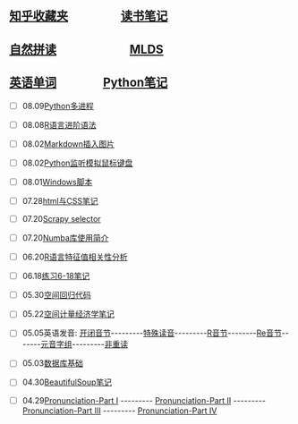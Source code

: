 ## [知乎收藏夹](https://jacklv999.github.io/mytest/zhihu/) &emsp;&emsp;&emsp;&emsp; [读书笔记](https://jacklv999.github.io/mytest/%E8%AF%BB%E4%B9%A6%E7%AC%94%E8%AE%B0/) 
## [自然拼读](https://jacklv999.github.io/mytest/egls/自然拼读法.html) &emsp;&emsp;&emsp;&emsp;&emsp;&emsp;[MLDS](https://jacklv999.github.io/mytest/读书笔记/ML&DL/ML&DL-MLDS/) 

## [英语单词](https://jacklv999.github.io/mytest/egls/word.html) &ensp;&emsp;&emsp;&emsp;  [Python笔记](https://jacklv999.github.io/mytest/Python笔记.html)




- [ ] 08.09[Python多进程](https://jacklv999.github.io/mytest/读书笔记/CS/Python/Python多进程.html) 
- [ ] 08.08[R语言进阶语法](https://jacklv999.github.io/mytest/读书笔记/CS/R语言学习笔记/R语言进阶语法.html) 
- [ ] 08.02[Markdown插入图片](https://jacklv999.github.io/mytest/读书笔记/CS/cs/Markdown插入图片.html)
- [ ] 08.02[Python监听模拟鼠标键盘](https://jacklv999.github.io/mytest/读书笔记/CS/cs/Python监听模拟鼠标键盘.html) 
- [ ] 08.01[Windows脚本](https://jacklv999.github.io/mytest/读书笔记/CS/cs/Windows脚本.html)  
- [ ] 07.28[html与CSS笔记](https://jacklv999.github.io/mytest/读书笔记/CS/cs/HTML与CSS笔记.html)  
- [ ] 07.20[Scrapy selector](https://jacklv999.github.io/mytest/读书笔记/CS/Python/Scrapy-Selector.html)  
- [ ] 07.20[Numba库使用简介](https://jacklv999.github.io/mytest/读书笔记/CS/Python/Numba库使用简介.html)
- [ ] 06.20[R语言特征值相关性分析](https://jacklv999.github.io/mytest/pic/R语言特征值相关性分析.html) 
- [ ] 06.18[练习6-18笔记](https://jacklv999.github.io/mytest/6-18笔记.html) 
- [ ] 05.30[空间回归代码](https://jacklv999.github.io/mytest/旧文件整理/空间计量/空间回归代码.html) 
- [ ] 05.22[空间计量经济学笔记](https://jacklv999.github.io/mytest/旧文件整理/空间计量/空间计量经济学笔记.html) 
- [ ] 05.05英语发音: [开闭音节](https://jacklv999.github.io/mytest/egls/Prnc-%E5%BC%80%E9%97%AD%E9%9F%B3%E8%8A%82.html)---------[特殊读音](https://jacklv999.github.io/mytest/egls/Prnc-%E7%89%B9%E6%AE%8A%E8%AF%BB%E9%9F%B3.html)---------[R音节](https://jacklv999.github.io/mytest/egls/Prnc-R%E9%9F%B3%E8%8A%82.html)--------[Re音节](https://jacklv999.github.io/mytest/egls/Prnc-Re%E9%9F%B3%E8%8A%82.html)-------[元音字组](https://jacklv999.github.io/mytest/egls/Prnc-%E5%85%83%E9%9F%B3%E5%AD%97%E7%BB%84.html)---------[非重读](https://jacklv999.github.io/mytest/egls/Prnc-%E9%9D%9E%E9%87%8D%E8%AF%BB.html) 
- [ ] 05.03[数据库基础](https://jacklv999.github.io/mytest/数据库基础.html) 
- [ ] 04.30[BeautifulSoup笔记](https://www.jianshu.com/p/03fb1603343c)
- [ ] 04.29[Pronunciation-Part I](https://jacklv999.github.io/mytest/Prnct--HART.html) --------- [Pronunciation-Part II](https://jacklv999.github.io/mytest/Prnct-Rhythm&Intonation.html) ---------  [Pronunciation-Part III](https://jacklv999.github.io/mytest/Prnct--Consonsant.html) ---------  [Pronunciation-Part IV](https://jacklv999.github.io/mytest/Prnct--Vowel.html)

